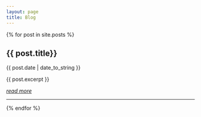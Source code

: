 ```yaml
---
layout: page
title: Blog
---
```


{% for post in site.posts %}
<h2>{{ post.title}} </h2>
<span class="post-date">{{ post.date | date_to_string }}</span>

{{ post.excerpt }}

<a href="{{ post.url }}"><i>read more</i></a>
<hr>
{% endfor %}

<!-- <ul>
  {% for post in site.posts %}
    <li>
      <a href="{{ post.url }}">{{ post.title }}</a>
    </li>
  {% endfor %}
</ul> -->